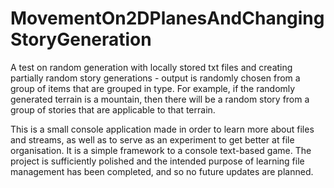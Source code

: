 # MovementOn2DPlanesAndChangingStoryGeneration
A test on random generation with locally stored txt files and creating partially random story generations - output is randomly chosen from a group of items that are grouped in type. For example, if the randomly generated terrain is a mountain, then there will be a random story from a group of stories that are applicable to that terrain.

This is a small console application made in order to learn more about files and streams, as well as to serve as an experiment to get better at file organisation. It is a simple framework to a console text-based game. The project is sufficiently polished and the intended purpose of learning file management has been completed, and so no future updates are planned.
